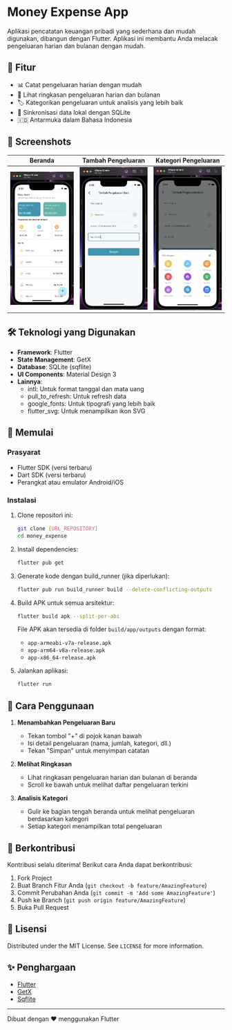 # Money Expense App

Aplikasi pencatatan keuangan pribadi yang sederhana dan mudah digunakan, dibangun dengan Flutter. Aplikasi ini membantu Anda melacak pengeluaran harian dan bulanan dengan mudah.

## 🚀 Fitur

- 📊 Catat pengeluaran harian dengan mudah
- 📅 Lihat ringkasan pengeluaran harian dan bulanan
- 🏷️ Kategorikan pengeluaran untuk analisis yang lebih baik
- 🔄 Sinkronisasi data lokal dengan SQLite
- 🇮🇩 Antarmuka dalam Bahasa Indonesia

## 📱 Screenshots

| Beranda | Tambah Pengeluaran | Kategori Pengeluaran |
|---------|-------------------|----------------------|
| <img src="screenshoot/Jepretan Layar 2025-09-12 pukul 14.50.30.png" width="200"> | <img src="screenshoot/Jepretan Layar 2025-09-12 pukul 14.52.21.png" width="200"> | <img src="screenshoot/Jepretan Layar 2025-09-12 pukul 14.54.15.png" width="200"> |

## 🛠️ Teknologi yang Digunakan

- **Framework**: Flutter
- **State Management**: GetX
- **Database**: SQLite (sqflite)
- **UI Components**: Material Design 3
- **Lainnya**:
  - intl: Untuk format tanggal dan mata uang
  - pull_to_refresh: Untuk refresh data
  - google_fonts: Untuk tipografi yang lebih baik
  - flutter_svg: Untuk menampilkan ikon SVG

## 🚀 Memulai

### Prasyarat

- Flutter SDK (versi terbaru)
- Dart SDK (versi terbaru)
- Perangkat atau emulator Android/iOS

### Instalasi

1. Clone repositori ini:
   ```bash
   git clone [URL_REPOSITORY]
   cd money_expense
   ```

2. Install dependencies:
   ```bash
   flutter pub get
   ```

3. Generate kode dengan build_runner (jika diperlukan):
   ```bash
   flutter pub run build_runner build --delete-conflicting-outputs
   ```

4. Build APK untuk semua arsitektur:
   ```bash
   flutter build apk --split-per-abi 
   ```
   
   File APK akan tersedia di folder `build/app/outputs` dengan format:
   - `app-armeabi-v7a-release.apk`
   - `app-arm64-v8a-release.apk`
   - `app-x86_64-release.apk`

3. Jalankan aplikasi:
   ```bash
   flutter run
   ```

## 📝 Cara Penggunaan

1. **Menambahkan Pengeluaran Baru**
   - Tekan tombol "+" di pojok kanan bawah
   - Isi detail pengeluaran (nama, jumlah, kategori, dll.)
   - Tekan "Simpan" untuk menyimpan catatan

2. **Melihat Ringkasan**
   - Lihat ringkasan pengeluaran harian dan bulanan di beranda
   - Scroll ke bawah untuk melihat daftar pengeluaran terkini

3. **Analisis Kategori**
   - Gulir ke bagian tengah beranda untuk melihat pengeluaran berdasarkan kategori
   - Setiap kategori menampilkan total pengeluaran

## 🤝 Berkontribusi

Kontribusi selalu diterima! Berikut cara Anda dapat berkontribusi:

1. Fork Project
2. Buat Branch Fitur Anda (`git checkout -b feature/AmazingFeature`)
3. Commit Perubahan Anda (`git commit -m 'Add some AmazingFeature'`)
4. Push ke Branch (`git push origin feature/AmazingFeature`)
5. Buka Pull Request

## 📄 Lisensi

Distributed under the MIT License. See `LICENSE` for more information.

## ✨ Penghargaan

- [Flutter](https://flutter.dev/)
- [GetX](https://pub.dev/packages/get)
- [Sqflite](https://pub.dev/packages/sqflite)

---

Dibuat dengan ❤️ menggunakan Flutter

